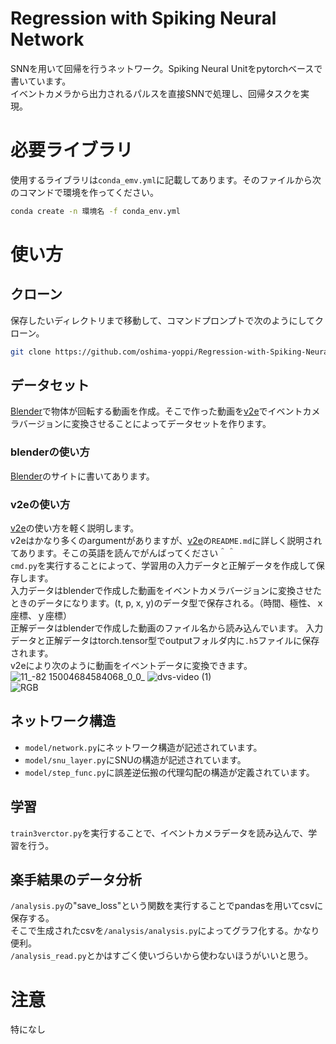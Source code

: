 # Regression with Spiking Neural Network
SNNを用いて回帰を行うネットワーク。Spiking Neural Unitをpytorchベースで書いています。  
イベントカメラから出力されるパルスを直接SNNで処理し、回帰タスクを実現。

# 必要ライブラリ
使用するライブラリは`conda_emv.yml`に記載してあります。そのファイルから次のコマンドで環境を作ってください。
```bash
conda create -n 環境名 -f conda_env.yml
```


# 使い方
## クローン
保存したいディレクトリまで移動して、コマンドプロンプトで次のようにしてクローン。
```bash
git clone https://github.com/oshima-yoppi/Regression-with-Spiking-Neural-Networks.git
```
## データセット
[Blender](https://github.com/oshima-yoppi/Blender)で物体が回転する動画を作成。そこで作った動画を[v2e](https://github.com/oshima-yoppi/v2e)でイベントカメラバージョンに変換させることによってデータセットを作ります。

### blenderの使い方
[Blender](https://github.com/oshima-yoppi/Blender)のサイトに書いてあります。

### v2eの使い方
[v2e](https://github.com/oshima-yoppi/v2e)の使い方を軽く説明します。  
v2eはかなり多くのargumentがありますが、[v2e](https://github.com/oshima-yoppi/v2e)の`README.md`に詳しく説明されてあります。そこの英語を読んでがんばってください＾＾  
`cmd.py`を実行することによって、学習用の入力データと正解データを作成して保存します。  
入力データはblenderで作成した動画をイベントカメラバージョンに変換させたときのデータになります。(t, p, x, y)のデータ型で保存される。（時間、極性、ｘ座標、ｙ座標）  
正解データはblenderで作成した動画のファイル名から読み込んでいます。
入力データと正解データはtorch.tensor型でoutputフォルダ内に`.h5`ファイルに保存されます。  
v2eにより次のように動画をイベントデータに変換できます。  
![11_-82 15004684584068_0_0_](https://user-images.githubusercontent.com/82073759/171681741-ba964a32-5cfd-43fe-bb4c-d69e6c965247.gif)
![dvs-video (1)](https://user-images.githubusercontent.com/82073759/171682207-dc1ed076-8993-4d68-8a97-b6469c0b08bd.gif)  
![RGB](https://github.com/oshima-yoppi/SNU_torch/blob/bf0eeb282c6cc7c25fda309d9154aa09b9ee3c4b/youtube/douga_.gif)


## ネットワーク構造  
- `model/network.py`にネットワーク構造が記述されています。  
- `model/snu_layer.py`にSNUの構造が記述されています。  
- `model/step_func.py`に誤差逆伝搬の代理勾配の構造が定義されています。
## 学習
`train3verctor.py`を実行することで、イベントカメラデータを読み込んで、学習を行う。

## 楽手結果のデータ分析 
`/analysis.py`の"save_loss"という関数を実行することでpandasを用いてcsvに保存する。  
そこで生成されたcsvを`/analysis/analysis.py`によってグラフ化する。かなり便利。  
`/analysis_read.py`とかはすごく使いづらいから使わないほうがいいと思う。


# 注意
特になし


